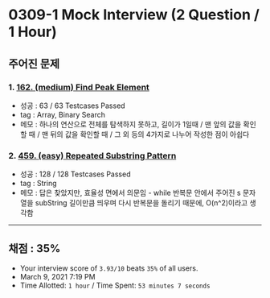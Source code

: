 # 0309-1 Mock Interview (2 Question / 1 Hour)

## 주어진 문제

### 1. [162. (medium) Find Peak Element](https://leetcode.com/problems/find-peak-element/)

- 성공 : 63 / 63 Testcases Passed
- tag : Array, Binary Search
- 메모 : 하나의 연산으로 전체를 탐색하지 못하고, 길이가 1일때 / 맨 앞의 값을 확인할 때 / 맨 뒤의 값을 확인할 때 / 그 외 등의 4가지로 나누어 작성한 점이 아쉽다

### 2. [459. (easy) Repeated Substring Pattern](https://leetcode.com/problems/repeated-substring-pattern/)

- 성공 : 128 / 128 Testcases Passed
- tag : String
- 메모 : 답은 찾았지만, 효율성 면에서 의문임 - while 반복문 안에서 주어진 s 문자열을 subString 길이만큼 띄우며 다시 반복문을 돌리기 때문에, O(n^2)이라고 생각함

---

## 채점 : 35%

- Your interview score of `3.93/10` beats `35%` of all users.
- March 9, 2021 7:19 PM
- Time Allotted: `1 hour` / Time Spent: `53 minutes 7 seconds`
